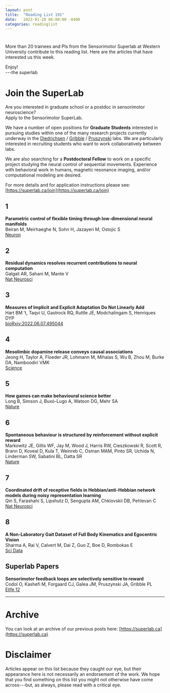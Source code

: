 ```yaml
---
layout: post
title:  "Reading List 191"
date:   2023-01-20 06:00:00 -0400
categories: readinglist
---
```


# 

More than 20 trainees and PIs from the Sensorimotor Superlab at Western University contribute to this reading list. Here are the articles that have interested us this week.

Enjoy!  
---the superlab

# Join the SuperLab

Are you interested in graduate school or a postdoc in sensorimotor neuroscience?  
Apply to the Sensorimotor SuperLab.

We have a number of open positions for **Graduate Students** interested in pursuing studies within one of the many  research projects currently underway in the [Diedrichsen](https://www.diedrichsenlab.org/) / [Gribble](https://gribblelab.org) / [Pruszynski](https://www.pruszynskilab.com/) labs. We are particularly interested in recruiting students who want to work collaboratively between labs.

We are also searching for a **Postdoctoral Fellow** to work on a specific project studying the neural control of sequential movements. Experience with behavioral work in humans, magnetic resonance imaging, and/or computational modeling are desired.

For more details and for application instructions please see: [https://superlab.ca/join](https://superlab.ca/join)


## 1
**Parametric control of flexible timing through low-dimensional neural manifolds**  
Beiran M, Meirhaeghe N, Sohn H, Jazayeri M, Ostojic S  
[Neuron](https://www.cell.com/neuron/fulltext/S0896-6273(22)01089-3)

## 2
**Residual dynamics resolves recurrent contributions to neural computation**  
Galgali AR, Sahani M, Mante V  
[Nat Neurosci](https://dx.doi.org/10.1038/s41593-022-01230-2)

## 3
**Measures of Implicit and Explicit Adaptation Do Not Linearly Add**  
Hart BM ’t, Taqvi U, Gastrock RQ, Ruttle JE, Modchalingam S, Henriques DYP  
[bioRxiv:2022.06.07.495044](https://www.biorxiv.org/content/10.1101/2022.06.07.495044v3)

## 4
**Mesolimbic dopamine release conveys causal associations**  
Jeong H, Taylor A, Floeder JR, Lohmann M, Mihalas S, Wu B, Zhou M, Burke DA, Namboodiri VMK  
[Science](https://dx.doi.org/10.1126/science.abq6740)

## 5
**How games can make behavioural science better**  
Long B, Simson J, Buxó-Lugo A, Watson DG, Mehr SA  
[Nature](https://dx.doi.org/10.1038/d41586-023-00065-6)

## 6
**Spontaneous behaviour is structured by reinforcement without explicit reward**  
Markowitz JE, Gillis WF, Jay M, Wood J, Harris RW, Cieszkowski R, Scott R, Brann D, Koveal D, Kula T, Weinreb C, Osman MAM, Pinto SR, Uchida N, Linderman SW, Sabatini BL, Datta SR  
[Nature](https://dx.doi.org/10.1038/s41586-022-05611-2)

## 7
**Coordinated drift of receptive fields in Hebbian/anti-Hebbian network models during noisy representation learning**  
Qin S, Farashahi S, Lipshutz D, Sengupta AM, Chklovskii DB, Pehlevan C  
[Nat Neurosci](https://dx.doi.org/10.1038/s41593-022-01225-z)

## 8
**A Non-Laboratory Gait Dataset of Full Body Kinematics and Egocentric Vision**  
Sharma A, Rai V, Calvert M, Dai Z, Guo Z, Boe D, Rombokas E  
[Sci Data](https://dx.doi.org/10.1038/s41597-023-01932-7)


## Superlab Papers

**Sensorimotor feedback loops are selectively sensitive to reward**  
Codol O, Kashefi M, Forgaard CJ, Galea JM, Pruszynski JA, Gribble PL  
[Elife 12](https://dx.doi.org/10.7554/eLife.81325)


---
# Archive
You can look at an archive of our previous posts here: [https://superlab.ca](https://superlab.ca)


# Disclaimer
Articles appear on this list because they caught our eye, but their appearance here is not necessarily an endorsement of the work. We hope that you find something on this list you might not otherwise have come across---but, as always, please read with a critical eye.

